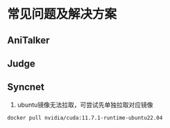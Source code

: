 # 常见问题及解决方案

## AniTalker

## Judge

## Syncnet

1. ubuntu镜像无法拉取，可尝试先单独拉取对应镜像
```
docker pull nvidia/cuda:11.7.1-runtime-ubuntu22.04
```
